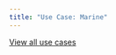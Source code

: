 ```yaml
---
title: "Use Case: Marine"
---
```


<a class="bp3-button bp3-minimal bp3-icon-arrow-left" role="button" href="/use-cases">View all use cases</a>